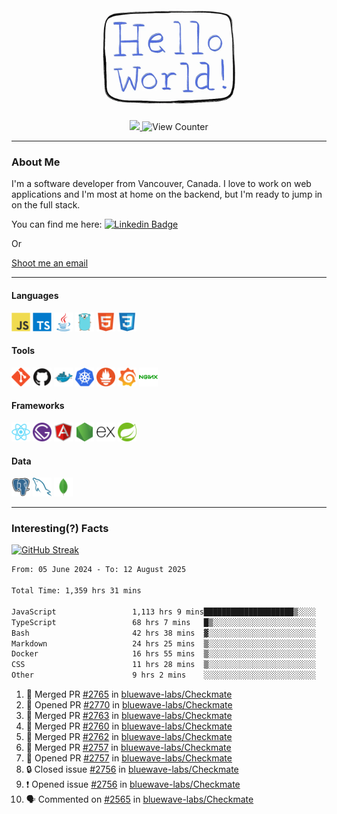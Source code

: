 <div align="center">
    <img src="./img/hello_world.webp" height="200px" width="">
    <div>
        <a href="https://www.linkedin.com/in/ajhollid">
            <img src="https://img.shields.io/badge/LinkedIn-blue"/>
        </a>
        <img src="https://komarev.com/ghpvc/?username=ajhollid&color=yellow" alt="View Counter">
    </div>
</div>

---

### About Me

I'm a software developer from Vancouver, Canada. I love to work on web applications and I'm most at home on the backend, but I'm ready to jump in on the full stack.

You can find me here: [![Linkedin Badge](https://img.shields.io/badge/-ajhollid-blue?style=flat&logo=Linkedin&logoColor=white)](https://www.linkedin.com/in/ajhollid)

Or

[Shoot me an email](mailto:ajhollid@gmail.com)

---

#### Languages

<div>
    <img src="./img/devicons/javascript-original.svg" width=30 height=30 alt="JavaScript">
    <img src="/img/devicons/typescript-original.svg" width=30 height=30 alt="TypeScript">
    <img src="./img/devicons/java-original.svg" width=30 height=30 alt="Java">
    <img src="./img/devicons/go-original.svg" width=30 height=30 alt="Golang">
    <img src="./img/devicons/html5-original.svg" width=30 height=30 alt="HTML 5">
    <img src="./img/devicons/css3-original.svg" width=30 height=30 alt="CSS 3">
</div>

#### Tools

<div>
    <img src="./img/devicons/git-original.svg" width=30 height=30 alt="Git">
    <img src="./img/devicons/github-original.svg" width=30 height=30 alt="Github">
    <img src="./img/devicons/docker-original.svg" width=30 
    height=30 alt="Docker">
    <img src="./img/devicons/kubernetes-original.svg" width=30 height=30 alt="K8">
    <img src="./img/devicons/prometheus-original.svg" width=30 height=30 alt="Prometheus">
    <img src="./img/devicons/grafana-original.svg" width=30 height=30 alt="Grafana">
    <img src="./img/devicons/nginx-original.svg" width=30 height=30 alt="Nginx">
</div>

#### Frameworks

<div>
    <img src="./img/devicons/react-original.svg" width=30 height=30 alt="React">
    <img src="./img/devicons/gatsby-original.svg" width=30 height=30 alt="Gatsby">
    <img src="./img/devicons/angularjs-original.svg" width=30 height=30 alt="AngularJS">
    <img src="./img/devicons/nodejs-original.svg" width=30 height=30 alt="NodeJS">
    <img src="./img/devicons/express-original.svg" width=30 height=30 alt="Express">
    <img src="./img/devicons/spring-original.svg" width=30 height=30 alt="Spring">
</div>

#### Data

<div>
    <img src="./img/devicons/postgresql-original.svg" width=30 height=30 alt="Postgresql">
    <img src="./img/devicons/mysql-original.svg" width=30 height=30 alt="Mysql">
    <img src="./img/devicons/mongodb-original.svg" width=30 height=30 alt="MongoDB">
</div>

---

### Interesting(?) Facts

[![GitHub Streak](http://github-readme-streak-stats.herokuapp.com?user=ajhollid)](https://git.io/streak-stats)

 <!--START_SECTION:waka-->

```txt
From: 05 June 2024 - To: 12 August 2025

Total Time: 1,359 hrs 31 mins

JavaScript                 1,113 hrs 9 mins████████████████████▒░░░░   81.34 %
TypeScript                 68 hrs 7 mins   █▒░░░░░░░░░░░░░░░░░░░░░░░   04.98 %
Bash                       42 hrs 38 mins  ▓░░░░░░░░░░░░░░░░░░░░░░░░   03.12 %
Markdown                   24 hrs 25 mins  ▒░░░░░░░░░░░░░░░░░░░░░░░░   01.78 %
Docker                     16 hrs 55 mins  ▒░░░░░░░░░░░░░░░░░░░░░░░░   01.24 %
CSS                        11 hrs 28 mins  ▒░░░░░░░░░░░░░░░░░░░░░░░░   00.84 %
Other                      9 hrs 2 mins    ░░░░░░░░░░░░░░░░░░░░░░░░░   00.66 %
```

<!--END_SECTION:waka-->


<!--START_SECTION:activity-->
1. 🎉 Merged PR [#2765](https://github.com/bluewave-labs/Checkmate/pull/2765) in [bluewave-labs/Checkmate](https://github.com/bluewave-labs/Checkmate)
2. 💪 Opened PR [#2770](https://github.com/bluewave-labs/Checkmate/pull/2770) in [bluewave-labs/Checkmate](https://github.com/bluewave-labs/Checkmate)
3. 🎉 Merged PR [#2763](https://github.com/bluewave-labs/Checkmate/pull/2763) in [bluewave-labs/Checkmate](https://github.com/bluewave-labs/Checkmate)
4. 🎉 Merged PR [#2760](https://github.com/bluewave-labs/Checkmate/pull/2760) in [bluewave-labs/Checkmate](https://github.com/bluewave-labs/Checkmate)
5. 🎉 Merged PR [#2762](https://github.com/bluewave-labs/Checkmate/pull/2762) in [bluewave-labs/Checkmate](https://github.com/bluewave-labs/Checkmate)
6. 🎉 Merged PR [#2757](https://github.com/bluewave-labs/Checkmate/pull/2757) in [bluewave-labs/Checkmate](https://github.com/bluewave-labs/Checkmate)
7. 💪 Opened PR [#2757](https://github.com/bluewave-labs/Checkmate/pull/2757) in [bluewave-labs/Checkmate](https://github.com/bluewave-labs/Checkmate)
8. 🔒 Closed issue [#2756](https://github.com/bluewave-labs/Checkmate/issues/2756) in [bluewave-labs/Checkmate](https://github.com/bluewave-labs/Checkmate)
9. ❗ Opened issue [#2756](https://github.com/bluewave-labs/Checkmate/issues/2756) in [bluewave-labs/Checkmate](https://github.com/bluewave-labs/Checkmate)
10. 🗣 Commented on [#2565](https://github.com/bluewave-labs/Checkmate/issues/2565#issuecomment-3176790874) in [bluewave-labs/Checkmate](https://github.com/bluewave-labs/Checkmate)
<!--END_SECTION:activity-->
